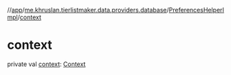 //[app](../../../index.md)/[me.khruslan.tierlistmaker.data.providers.database](../index.md)/[PreferencesHelperImpl](index.md)/[context](context.md)

# context

private val [context](context.md): [Context](https://developer.android.com/reference/kotlin/android/content/Context.html)
